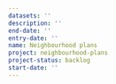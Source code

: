 ```yaml
---
datasets: ''
description: ''
end-date: ''
entry-date: ''
name: Neighbourhood plans
project: neighbourhood-plans
project-status: backlog
start-date: ''
---
```

